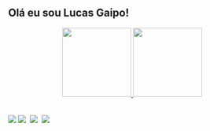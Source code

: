 ## Olá eu sou Lucas Gaipo!
<div align="center">
  <a href="https://github.com/lmgaipo">
  <img height="140em" src="https://github-readme-stats.vercel.app/api?username=lmgaipo&show_icons=true&theme=dark&include_all_commits=true&count_private=true"/>
  <img height="140em" src="https://github-readme-stats.vercel.app/api/top-langs/?username=lmgaipo&layout=compact&langs_count=7&theme=dark"/>
</div>
  <br>
  <br>
<div> 
  <a href = "mailto:lucasmgaipo@outlook.com"><img src="https://img.shields.io/badge/Microsoft_Outlook-0078D4?style=for-the-badge&logo=microsoft-outlook&logoColor=white" target="_blank"></a>
  <a href = "mailto:lucasgaipoo@gmail.com"><img src="https://img.shields.io/badge/-Gmail-%23333?style=for-the-badge&logo=gmail&logoColor=white" target="_blank"></a>
  <a href = "tel:62985413872"><img scr="https://img.shields.io/badge/WhatsApp-25D366?style=for-the-badge&logo=whatsapp&logoColor=white" target="_blank"></a>
  <a href = "https://instagram.com/lmgaipo"><img src="https://img.shields.io/badge/-Instagram-%23E4405F?style=for-the-badge&logo=instagram&logoColor=white" target="_blank"></a>
  <a href = "62985413872"><img scr="https://img.shields.io/badge/Telegram-2CA5E0?style=for-the-badge&logo=telegram&logoColor=white" target="_blank"></a>
  <a href = "https://www.linkedin.com/in/lucas-mendes-gaipo-7a6497105/"><img src="https://img.shields.io/badge/-LinkedIn-%230077B5?style=for-the-badge&logo=linkedin&logoColor=white" target="_blank"></a> 
 </div>

